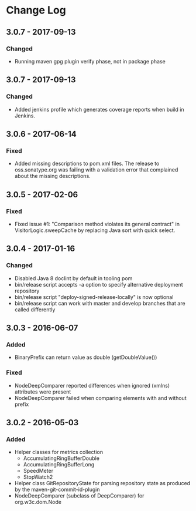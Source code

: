 # Change Log

## 3.0.7 - 2017-09-13
### Changed
- Running maven gpg plugin verify phase, not in package phase

## 3.0.7 - 2017-09-13
### Changed
- Added jenkins profile which generates coverage reports when build in Jenkins.

## 3.0.6 - 2017-06-14
### Fixed
- Added missing descriptions to pom.xml files. The release to oss.sonatype.org 
  was failing with a validation error that complained about the missing 
  descriptions.

## 3.0.5 - 2017-02-06
### Fixed
- Fixed issue #1: "Comparison method violates its general contract" in
  VisitorLogic.sweepCache by replacing Java sort with quick select.

## 3.0.4 - 2017-01-16
### Changed
- Disabled Java 8 doclint by default in tooling pom
- bin/release script accepts -a option to specify alternative deployment
  repository
- bin/release script "deploy-signed-release-locally" is now optional
- bin/release script can work with master and develop branches that are called
  differently

## 3.0.3 - 2016-06-07
### Added
- BinaryPrefix can return value as double (getDoubleValue())

### Fixed
- NodeDeepComparer reported differences when ignored (xmlns) attributes were
  present
- NodeDeepComparer failed when comparing elements with and without prefix

## 3.0.2 - 2016-05-03
### Added
- Helper classes for metrics collection
  - AccumulatingRingBufferDouble
  - AccumulatingRingBufferLong
  - SpeedMeter
  - StopWatch2
- Helper class GitRepositoryState for parsing repository state as produced by
  the maven-git-commit-id-plugin
- NodeDeepComparer (subclass of DeepComparer) for org.w3c.dom.Node

